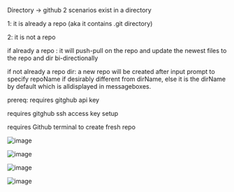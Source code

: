 Directory -> github
2 scenarios exist in a directory

1: it is already a repo (aka it contains .git directory)

2: it is not a repo

if already a repo :
it will push-pull on the repo and update the newest files to the repo and dir bi-directionally

if not already a repo dir:
a new repo will be created after input prompt to specify repoName if desirably different from dirName, else it is the dirName by default which is alldisplayed in messageboxes.

prereq:
requires gitghub api key

requires gitghub ssh access key setup

requires Github terminal to create fresh repo

![image](https://github.com/wolfman616/WinShellContext_Dir2Github/assets/62726599/1ead68dc-b09c-442b-b80d-fac1ac67477e)

![image](https://github.com/wolfman616/WinShellContext_Dir2Github/assets/62726599/1da450cb-c021-4d7c-945a-ab0586a35f59)

![image](https://github.com/wolfman616/WinShellContext_Dir2Github/assets/62726599/442cc096-c6b3-4e5d-a8c4-47a7293639dd)

![image](https://github.com/wolfman616/WinShellContext_Dir2Github/assets/62726599/c0f99c6c-5418-4cd1-b055-2a94a547402b)
